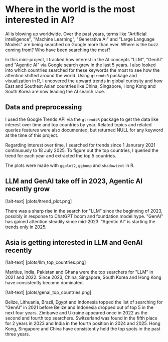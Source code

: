 # Where in the world is the most interested in AI?

AI is blowing up worldwide. Over the past years, terms like "Artificial Intelligence", "Machine Learning", "Generative AI" and "Large Language Models" are being searched on Google more than ever. Where is the buzz coming from? Who have been searching the most?

In this mini-project, I tracked how interest in the AI concepts "LLM", "GenAI" and "Agentic AI" via Google search grew in the last 5 years. I also looked into which countries searched for these keywords the most to see how the attention shifted around the world. Using ``gtrendsR`` package and visualization in R, I uncovered the upward trends in global curiosity and how East and Southest Asian countries like China, Singapore, Hong Kong and South Korea are now leading the AI search race.

## Data and preprocessing

I used the Google Trends API via the ``gtrendsR`` package to get the data like interest over time and top countries by year. Related topics and related queries features were also documented, but returned NULL for any keyword at the time of this project.

Regarding interest over time, I searched for trends since 1 Janurary 2021 continuously to 18 July 2025. To figure out the top countries, I queried the trend for each year and extracted the top 5 countries.

The plots were made with ``ggplot2``, ``ggbump`` and ``shadowtext`` in R.

## LLM and GenAI take off in 2023, Agentic AI recently grow

[!alt-text] [plots/ltrend_plot.png]

There was a sharp rise in the search for "LLM" since the beginning of 2023, possibly in response to ChatGPT boom and foundation model hype. "GenAI" has gained attention steadily since mid-2023. "Agentic AI" is starting the trends only in 2025.

## Asia is getting interested in LLM and GenAI recently

[!alt-text] [plots/llm_top_countries.png]

Maritius, India, Pakistan and Ghana were the top searchers for "LLM" in 2021 and 2022. Since 2023, China, Singapore, South Korea and Hong Kong have consistently become dominated.

[!alt-text] [plots/genai_top_countries.png]

Belize, Lithuania, Brazil, Egypt and Indonesia topped the list of searching for "GenAI" in 2021 before Belize and Indonesia dropped out of top 5 in the next four years. Zimbawe and Ukraine appeared once in 2022 as the second and fourth top searchers. Switzerland was found in the fifth place for 2 years in 2023 and India in the fourth position in 2024 and 2025. Hong Kong, Singapore and China have consistently held the top spots in the past three years.
